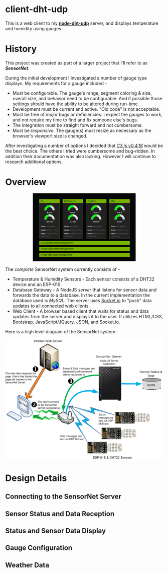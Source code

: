 # client-dht-udp

This is a web client to my **[node-dht-udp](<https://github.com/jxmot/node-dht-udp>)** server, and displays temperature and humidity using gauges.

# History

This project was created as part of a larger project that I'll refer to as **_SensorNet_**. 

During the initial development I investigated a number of gauge type displays. My requirements for a gauge included - 

* Must be configurable. The gauge's range, segment coloring & size, overall size, and behavior need to be configurable. And if possible those settings should have the ability to be altered during run-time.
* Development must be current and active. "Old code" is not acceptable. 
* Must be free of *major* bugs or deficiencies. I expect the gauges to work, and not require my time to find and fix someone else's bugs.
* The integration must be straight forward and not cumbersome.
* Must be *responsive*. The gauge(s) must resize as necessary as the browser's viewport size is changed.

After investigating a number of options I decided that *<a href="https://c3js.org/" target="_blank">C3.js v0.4.18</a>*  would be the best choice. The others I tried were cumbersome and bug-ridden. In addition their documentation was also lacking. However I will continue to research additional options.

# Overview

<p align="center">
  <img src="./mdimg/sensornet-sshot1-1060x700.png" style="width:65%"; alt="SensorNet Screen Shot #1" txt="SensorNet Screen Shot #1"/>
</p>

The *complete* SensorNet system currently consists of - 

* Temperature & Humidity Sensors - Each sensor consists of a DHT22 device and an ESP-01S.
* Database Gateway - A NodeJS *server* that listens for sensor data and forwards the data to a database. In the current implementation the database used is *MySQL*. The server uses <a href="https://socket.io/" target="_blank">Socket.io</a> to "push" data updates to all connected web clients.
* Web Client - A browser based client that waits for status and data updates from the server and displays it to the user. It utilizes HTML/CSS, Bootstrap, JavaScript/JQuery, JSON, and Socket.io.

Here is a high level diagram of the SensorNet system :

<p align="center">
  <img src="./mdimg/basic-flow-1.png" alt="SensorNet Overview" txt="SensorNet Overview"/>
</p>

# Design Details

## Connecting to the SensorNet Server

## Sensor Status and Data Reception

## Status and Sensor Data Display

## Gauge Configuration

## Weather Data

